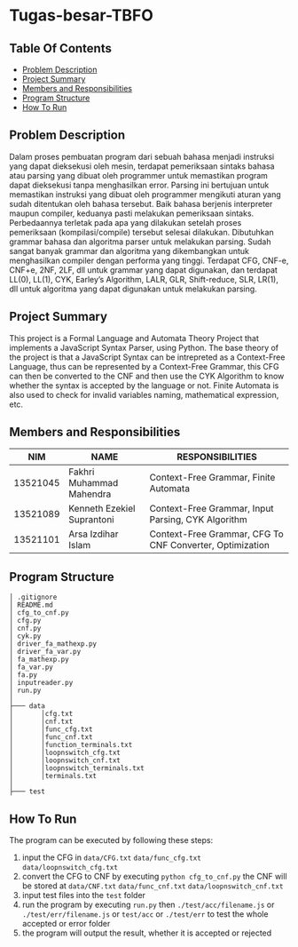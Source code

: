 # Tugas-besar-TBFO

## Table Of Contents

* [Problem Description](#problem-description)
* [Project Summary](#project-summary)
* [Members and Responsibilities](#members-and-responsibilities)
* [Program Structure](#program-structure)
* [How To Run](#how-to-run)


## Problem Description 

Dalam proses pembuatan program dari sebuah bahasa menjadi instruksi yang dapat dieksekusi oleh mesin, terdapat pemeriksaan sintaks bahasa atau parsing yang dibuat oleh programmer untuk memastikan program dapat dieksekusi tanpa menghasilkan error. Parsing ini bertujuan untuk memastikan instruksi yang dibuat oleh programmer mengikuti aturan yang sudah ditentukan oleh bahasa tersebut. Baik bahasa berjenis interpreter maupun compiler, keduanya pasti melakukan pemeriksaan sintaks. Perbedaannya terletak pada apa yang dilakukan setelah proses pemeriksaan (kompilasi/compile) tersebut selesai dilakukan.
Dibutuhkan grammar bahasa dan algoritma parser untuk melakukan parsing. Sudah sangat banyak grammar dan algoritma yang dikembangkan untuk menghasilkan compiler dengan performa yang tinggi. Terdapat CFG, CNF-e, CNF+e, 2NF, 2LF, dll untuk grammar yang dapat digunakan, dan terdapat LL(0), LL(1), CYK, Earley’s Algorithm, LALR, GLR, Shift-reduce, SLR, LR(1), dll untuk algoritma yang dapat digunakan untuk melakukan parsing.

## Project Summary

This project is a Formal Language and Automata Theory Project that implements a JavaScript Syntax Parser, using Python. The base theory of the project is that a JavaScript Syntax can be intrepreted as a Context-Free Language, thus can be represented by a Context-Free Grammar, this CFG can then be converted to the CNF and then use the CYK Algorithm to know whether the syntax is accepted by the language or not. Finite Automata is also used to check for invalid variables naming, mathematical expression, etc.

## Members and Responsibilities

| NIM      | NAME                       | RESPONSIBILITIES                                         |
| -------- | -------------------------- | -------------------------------------------------------- |
| 13521045 | Fakhri Muhammad Mahendra   | Context-Free Grammar, Finite Automata                    |
| 13521089 | Kenneth Ezekiel Suprantoni | Context-Free Grammar, Input Parsing, CYK Algorithm       |
| 13521101 | Arsa Izdihar Islam         | Context-Free Grammar, CFG To CNF Converter, Optimization |

## Program Structure 

```
│ .gitignore
│ README.md
│ cfg_to_cnf.py
│ cfg.py
│ cnf.py
│ cyk.py
│ driver_fa_mathexp.py
│ driver_fa_var.py
│ fa_mathexp.py
│ fa_var.py
│ fa.py
│ inputreader.py
│ run.py
│
├─── data
│       │cfg.txt
│       │cnf.txt
│       │func_cfg.txt
│       │func_cnf.txt
│       │function_terminals.txt
│       │loopnswitch_cfg.txt
│       │loopnswitch_cnf.txt
│       │loopnswitch_terminals.txt
│       │terminals.txt
│       
├─── test
```

## How To Run

The program can be executed by following these steps:

1. input the CFG in `data/CFG.txt` `data/func_cfg.txt` `data/loopnswitch_cfg.txt`
2. convert the CFG to CNF by executing `python cfg_to_cnf.py` the CNF will be stored at `data/CNF.txt` `data/func_cnf.txt` `data/loopnswitch_cnf.txt`
3. input test files into the `test` folder
4. run the program by executing `run.py` then `./test/acc/filename.js` or `./test/err/filename.js` or `test/acc` or `./test/err` to test the whole accepted or error folder
5. the program will output the result, whether it is accepted or rejected
